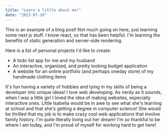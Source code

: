 ```yaml
---
title: "Learn a little about me!"
date: "2023-07-10"
---
```


This is an example of a blog post! Not much going on here, just learning some next js stuff. I know react, so that has been helpful. I'm learning the benefits of static generation and server-side rendering.

Here is a list of personal projects I'd like to create:

- A todo list app for me and my husband
- An interactive, organized, and pretty looking budget application
- A website for an online portfolio (and perhaps oneday store) of my handmade clothing items

It's fun having a variety of hobbies and tying in my skills of being a developer into unique ideas! I love web developing. As nerdy as it sounds, when I was a little girl I loved the idea of making websites, especially interactive ones. Little Isabella would be in awe to see what she's learning at school and that she's getting a degree in computer science! She would be thrilled that my job is to make crazy cool web applications that involve family history. I'm quite literally living out her dream! I'm so thankful to be where I am today, and I'm proud of myself for working hard to get here!
